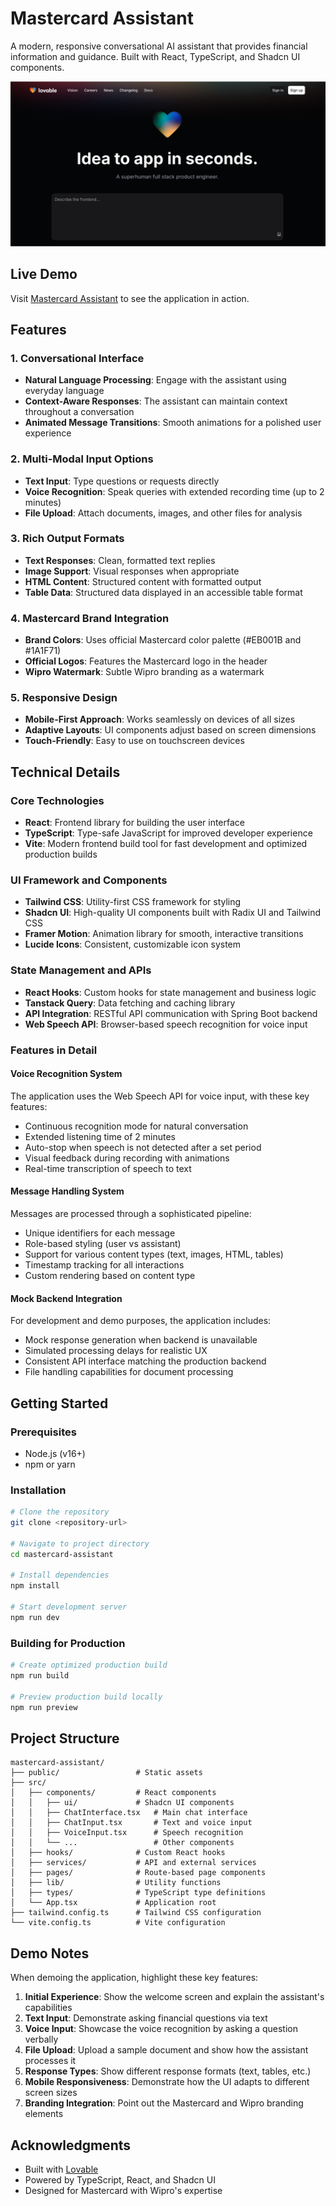 
# Mastercard Assistant

A modern, responsive conversational AI assistant that provides financial information and guidance. Built with React, TypeScript, and Shadcn UI components.

![Mastercard Assistant](public/og-image.png)

## Live Demo

Visit [Mastercard Assistant](https://lovable.dev/projects/58858ca7-e867-44fc-8c78-96fde077a96c) to see the application in action.

## Features

### 1. Conversational Interface
- **Natural Language Processing**: Engage with the assistant using everyday language
- **Context-Aware Responses**: The assistant can maintain context throughout a conversation
- **Animated Message Transitions**: Smooth animations for a polished user experience

### 2. Multi-Modal Input Options
- **Text Input**: Type questions or requests directly
- **Voice Recognition**: Speak queries with extended recording time (up to 2 minutes)
- **File Upload**: Attach documents, images, and other files for analysis

### 3. Rich Output Formats
- **Text Responses**: Clean, formatted text replies
- **Image Support**: Visual responses when appropriate
- **HTML Content**: Structured content with formatted output
- **Table Data**: Structured data displayed in an accessible table format

### 4. Mastercard Brand Integration
- **Brand Colors**: Uses official Mastercard color palette (#EB001B and #1A1F71)
- **Official Logos**: Features the Mastercard logo in the header
- **Wipro Watermark**: Subtle Wipro branding as a watermark

### 5. Responsive Design
- **Mobile-First Approach**: Works seamlessly on devices of all sizes
- **Adaptive Layouts**: UI components adjust based on screen dimensions
- **Touch-Friendly**: Easy to use on touchscreen devices

## Technical Details

### Core Technologies
- **React**: Frontend library for building the user interface
- **TypeScript**: Type-safe JavaScript for improved developer experience
- **Vite**: Modern frontend build tool for fast development and optimized production builds

### UI Framework and Components
- **Tailwind CSS**: Utility-first CSS framework for styling
- **Shadcn UI**: High-quality UI components built with Radix UI and Tailwind CSS
- **Framer Motion**: Animation library for smooth, interactive transitions
- **Lucide Icons**: Consistent, customizable icon system

### State Management and APIs
- **React Hooks**: Custom hooks for state management and business logic
- **Tanstack Query**: Data fetching and caching library
- **API Integration**: RESTful API communication with Spring Boot backend
- **Web Speech API**: Browser-based speech recognition for voice input

### Features in Detail

#### Voice Recognition System
The application uses the Web Speech API for voice input, with these key features:
- Continuous recognition mode for natural conversation
- Extended listening time of 2 minutes
- Auto-stop when speech is not detected after a set period
- Visual feedback during recording with animations
- Real-time transcription of speech to text

#### Message Handling System
Messages are processed through a sophisticated pipeline:
- Unique identifiers for each message
- Role-based styling (user vs assistant)
- Support for various content types (text, images, HTML, tables)
- Timestamp tracking for all interactions
- Custom rendering based on content type

#### Mock Backend Integration
For development and demo purposes, the application includes:
- Mock response generation when backend is unavailable
- Simulated processing delays for realistic UX
- Consistent API interface matching the production backend
- File handling capabilities for document processing

## Getting Started

### Prerequisites
- Node.js (v16+)
- npm or yarn

### Installation

```bash
# Clone the repository
git clone <repository-url>

# Navigate to project directory
cd mastercard-assistant

# Install dependencies
npm install

# Start development server
npm run dev
```

### Building for Production

```bash
# Create optimized production build
npm run build

# Preview production build locally
npm run preview
```

## Project Structure

```
mastercard-assistant/
├── public/                 # Static assets
├── src/
│   ├── components/         # React components
│   │   ├── ui/             # Shadcn UI components
│   │   ├── ChatInterface.tsx   # Main chat interface
│   │   ├── ChatInput.tsx       # Text and voice input
│   │   ├── VoiceInput.tsx      # Speech recognition
│   │   └── ...                 # Other components
│   ├── hooks/              # Custom React hooks
│   ├── services/           # API and external services
│   ├── pages/              # Route-based page components
│   ├── lib/                # Utility functions
│   ├── types/              # TypeScript type definitions
│   └── App.tsx             # Application root
├── tailwind.config.ts      # Tailwind CSS configuration
└── vite.config.ts          # Vite configuration
```

## Demo Notes

When demoing the application, highlight these key features:

1. **Initial Experience**: Show the welcome screen and explain the assistant's capabilities
2. **Text Input**: Demonstrate asking financial questions via text
3. **Voice Input**: Showcase the voice recognition by asking a question verbally
4. **File Upload**: Upload a sample document and show how the assistant processes it
5. **Response Types**: Show different response formats (text, tables, etc.)
6. **Mobile Responsiveness**: Demonstrate how the UI adapts to different screen sizes
7. **Branding Integration**: Point out the Mastercard and Wipro branding elements

## Acknowledgments

- Built with [Lovable](https://lovable.dev)
- Powered by TypeScript, React, and Shadcn UI
- Designed for Mastercard with Wipro's expertise
